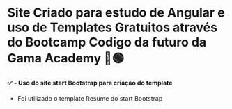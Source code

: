 # Site Criado para estudo de Angular e uso de Templates Gratuitos através do Bootcamp Codigo da futuro da Gama Academy 📖🟢


 #### ✅ - Uso do site start Bootstrap para criação do template
 * Foi utilizado o template Resume do start Bootstrap

 
 
 
